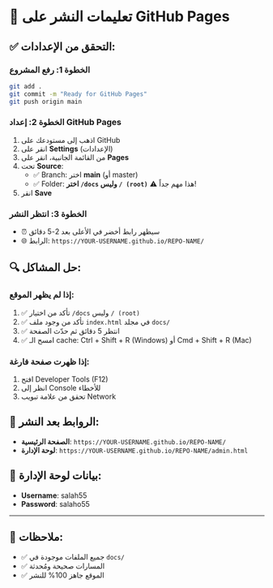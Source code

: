 # 📖 تعليمات النشر على GitHub Pages

## ✅ التحقق من الإعدادات:

### الخطوة 1: رفع المشروع
```bash
git add .
git commit -m "Ready for GitHub Pages"
git push origin main
```

### الخطوة 2: إعداد GitHub Pages
1. اذهب إلى مستودعك على GitHub
2. انقر على **Settings** (الإعدادات)
3. من القائمة الجانبية، انقر على **Pages**
4. تحت **Source**:
   - ✅ Branch: اختر **main** (أو master)
   - ✅ Folder: **اختر `/docs` وليس `/ (root)`** ⚠️ هذا مهم جداً!
5. انقر **Save**

### الخطوة 3: انتظر النشر
- ⏰ سيظهر رابط أخضر في الأعلى بعد 2-5 دقائق
- 🌐 الرابط: `https://YOUR-USERNAME.github.io/REPO-NAME/`

## 🔍 حل المشاكل:

### إذا لم يظهر الموقع:
1. ✅ تأكد من اختيار `/docs` وليس `/ (root)`
2. ✅ تأكد من وجود ملف `index.html` في مجلد `docs/`
3. ✅ انتظر 5 دقائق ثم حدّث الصفحة
4. ✅ امسح الـ cache: Ctrl + Shift + R (Windows) أو Cmd + Shift + R (Mac)

### إذا ظهرت صفحة فارغة:
1. افتح Developer Tools (F12)
2. انظر إلى Console للأخطاء
3. تحقق من علامة تبويب Network

## 🎯 الروابط بعد النشر:

- **الصفحة الرئيسية**: `https://YOUR-USERNAME.github.io/REPO-NAME/`
- **لوحة الإدارة**: `https://YOUR-USERNAME.github.io/REPO-NAME/admin.html`

## 🔐 بيانات لوحة الإدارة:
- **Username**: salah55
- **Password**: salaho55

---

## 📝 ملاحظات:
- ✅ جميع الملفات موجودة في `docs/`
- ✅ المسارات صحيحة ومُحدثة
- ✅ الموقع جاهز 100% للنشر
